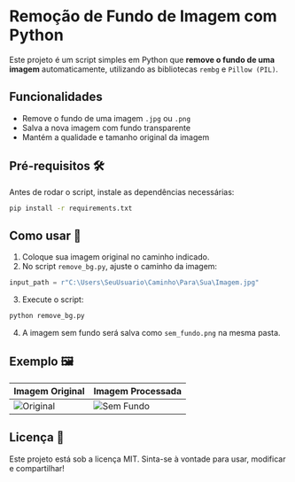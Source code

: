 # Remoção de Fundo de Imagem com Python

Este projeto é um script simples em Python que **remove o fundo de uma imagem** automaticamente, utilizando as bibliotecas `rembg` e `Pillow (PIL)`.

## Funcionalidades
- Remove o fundo de uma imagem `.jpg` ou `.png`
- Salva a nova imagem com fundo transparente
- Mantém a qualidade e tamanho original da imagem

## Pré-requisitos 🛠️
Antes de rodar o script, instale as dependências necessárias:

```bash
pip install -r requirements.txt
```

## Como usar 📂
1. Coloque sua imagem original no caminho indicado.
2. No script `remove_bg.py`, ajuste o caminho da imagem:

```python
input_path = r"C:\Users\SeuUsuario\Caminho\Para\Sua\Imagem.jpg"
```

3. Execute o script:

```bash
python remove_bg.py
```

4. A imagem sem fundo será salva como `sem_fundo.png` na mesma pasta.

## Exemplo 🖼️
| Imagem Original | Imagem Processada |
|----------------|-------------------|
| ![Original](exemplo/image.jpg) | ![Sem Fundo](exemplo/sem_fundo.png) |

## Licença 📄
Este projeto está sob a licença MIT. Sinta-se à vontade para usar, modificar e compartilhar!
